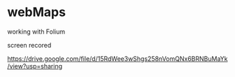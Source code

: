 # webMaps
working with Folium


screen recored

https://drive.google.com/file/d/15RdWee3wShgs258nVomQNx6BRNBuMaYk/view?usp=sharing
